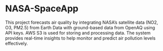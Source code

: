 # NASA-SpaceApp
This project forecasts air quality by integrating NASA’s satellite data (NO2, O3, PM2.5) from Earth Data with ground-based data from OpenAQ using API keys. AWS S3 is used for storing and processing data. The system provides real-time insights to help monitor and predict air pollution levels effectively.
